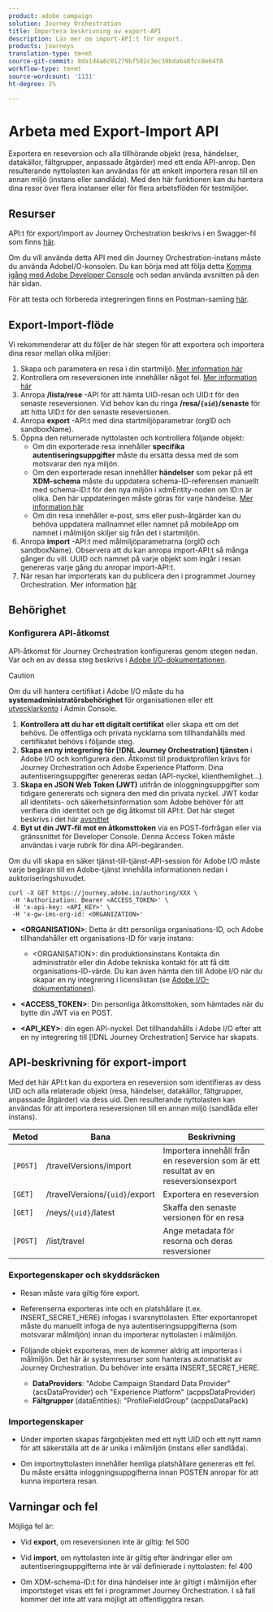 ```yaml
---
product: adobe campaign
solution: Journey Orchestration
title: Importera beskrivning av export-API
description: Läs mer om import-API:t för export.
products: journeys
translation-type: tm+mt
source-git-commit: 8da1d4a6c01279bf502c3ec39bdaba8fcc8e64f8
workflow-type: tm+mt
source-wordcount: '1131'
ht-degree: 2%

---
```



# Arbeta med Export-Import API

Exportera en reseversion och alla tillhörande objekt (resa, händelser, datakällor, fältgrupper, anpassade åtgärder) med ett enda API-anrop. Den resulterande nyttolasten kan användas för att enkelt importera resan till en annan miljö (instans eller sandlåda).
Med den här funktionen kan du hantera dina resor över flera instanser eller för flera arbetsflöden för testmiljöer.


## Resurser

API:t för export/import av Journey Orchestration beskrivs i en Swagger-fil som finns [här](https://adobedocs.github.io/JourneyAPI/docs/).

Om du vill använda detta API med din Journey Orchestration-instans måste du använda AdobeI/O-konsolen. Du kan börja med att följa detta [Komma igång med Adobe Developer Console](https://www.adobe.io/apis/experienceplatform/console/docs.html#!AdobeDocs/adobeio-console/master/getting-started.md) och sedan använda avsnitten på den här sidan.

För att testa och förbereda integreringen finns en Postman-samling [här](https://raw.githubusercontent.com/AdobeDocs/JourneyAPI/master/postman-collections/Journey-Orchestration_Export-import-API_postman-collection.json).


## Export-Import-flöde

Vi rekommenderar att du följer de här stegen för att exportera och importera dina resor mellan olika miljöer:

1. Skapa och parametera en resa i din startmiljö. [Mer information här](https://docs.adobe.com/content/help/sv-SE/journeys/using/building-journeys/about-journey-building/journey.html)
1. Kontrollera om reseversionen inte innehåller något fel. [Mer information här](https://docs.adobe.com/content/help/en/journeys/using/building-journeys/testing-the-journey.html)
1. Anropa **/lista/rese** -API för att hämta UID-resan och UID:t för den senaste reseversionen. Vid behov kan du ringa **/resa/`{uid}`/senaste** för att hitta UID:t för den senaste reseversionen.
1. Anropa **export** -API:t med dina startmiljöparametrar (orgID och sandboxName).
1. Öppna den returnerade nyttolasten och kontrollera följande objekt:
   * Om din exporterade resa innehåller **specifika autentiseringsuppgifter** måste du ersätta dessa med de som motsvarar den nya miljön.
   * Om den exporterade resan innehåller **händelser** som pekar på ett **XDM-schema** måste du uppdatera schema-ID-referensen manuellt med schema-ID:t för den nya miljön i xdmEntity-noden om ID:n är olika. Den här uppdateringen måste göras för varje händelse. [Mer information här](https://docs.adobe.com/content/help/en/journeys/using/events-journeys/experience-event-schema.html)
   * Om din resa innehåller e-post, sms eller push-åtgärder kan du behöva uppdatera mallnamnet eller namnet på mobileApp om namnet i målmiljön skiljer sig från det i startmiljön.
1. Anropa **import** -API:t med målmiljöparametrarna (orgID och sandboxName). Observera att du kan anropa import-API:t så många gånger du vill. UUID och namnet på varje objekt som ingår i resan genereras varje gång du anropar import-API:t.
1. När resan har importerats kan du publicera den i programmet Journey Orchestration. Mer information [här](https://docs.adobe.com/content/help/en/journeys/using/building-journeys/publishing-the-journey.html)


## Behörighet

### Konfigurera API-åtkomst

API-åtkomst för Journey Orchestration konfigureras genom stegen nedan. Var och en av dessa steg beskrivs i [Adobe I/O-dokumentationen](https://www.adobe.io/authentication/auth-methods.html#!AdobeDocs/adobeio-auth/master/AuthenticationOverview/ServiceAccountIntegration.md).

>[!CAUTION]
>
>Om du vill hantera certifikat i Adobe I/O måste du ha <b>systemadministratörsbehörighet</b> för organisationen eller ett [utvecklarkonto](https://helpx.adobe.com/enterprise/using/manage-developers.html) i Admin Console.

1. **Kontrollera att du har ett digitalt certifikat** eller skapa ett om det behövs. De offentliga och privata nycklarna som tillhandahålls med certifikatet behövs i följande steg.
1. **Skapa en ny integrering för [!DNL Journey Orchestration] tjänsten** i Adobe I/O och konfigurera den. Åtkomst till produktprofilen krävs för Journey Orchestration och Adobe Experience Platform. Dina autentiseringsuppgifter genereras sedan (API-nyckel, klienthemlighet...).
1. **Skapa en JSON Web Token (JWT)** utifrån de inloggningsuppgifter som tidigare genererats och signera den med din privata nyckel. JWT kodar all identitets- och säkerhetsinformation som Adobe behöver för att verifiera din identitet och ge dig åtkomst till API:t. Det här steget beskrivs i det här [avsnittet](https://www.adobe.io/authentication/auth-methods.html#!AdobeDocs/adobeio-auth/master/JWT/JWT.md)
1. **Byt ut din JWT-fil mot en åtkomsttoken** via en POST-förfrågan eller via gränssnittet för Developer Console. Denna Access Token måste användas i varje rubrik för dina API-begäranden.

Om du vill skapa en säker tjänst-till-tjänst-API-session för Adobe I/O måste varje begäran till en Adobe-tjänst innehålla informationen nedan i auktoriseringshuvudet.

```
curl -X GET https://journey.adobe.io/authoring/XXX \
 -H 'Authorization: Bearer <ACCESS_TOKEN>' \
 -H 'x-api-key: <API_KEY>' \
 -H 'x-gw-ims-org-id: <ORGANIZATION>'
```

* **&lt;ORGANISATION>**: Detta är ditt personliga organisations-ID, och Adobe tillhandahåller ett organisations-ID för varje instans:

   * &lt;ORGANISATION>: din produktionsinstans
   Kontakta din administratör eller din Adobe tekniska kontakt för att få ditt organisations-ID-värde. Du kan även hämta den till Adobe I/O när du skapar en ny integrering i licenslistan (se [Adobe I/O-dokumentationen](https://www.adobe.io/authentication.html)).

* **&lt;ACCESS_TOKEN>**: Din personliga åtkomsttoken, som hämtades när du bytte din JWT via en POST.

* **&lt;API_KEY>**: din egen API-nyckel. Det tillhandahålls i Adobe I/O efter att en ny integrering till [!DNL Journey Orchestration] Service har skapats.



## API-beskrivning för export-import

Med det här API:t kan du exportera en reseversion som identifieras av dess UID och alla relaterade objekt (resa, händelser, datakällor, fältgrupper, anpassade åtgärder) via dess uid.
Den resulterande nyttolasten kan användas för att importera reseversionen till en annan miljö (sandlåda eller instans).

| Metod | Bana | Beskrivning |
|---|---|---|
| `[POST]` | /travelVersions/import | Importera innehåll från en reseversion som är ett resultat av en reseversionsexport |
| `[GET]` | /travelVersions/`{uid}`/export | Exportera en reseversion |
| `[GET]` | /neys/`{uid}`/latest | Skaffa den senaste versionen för en resa |
| `[POST]` | /list/travel | Ange metadata för resorna och deras resversioner |


### Exportegenskaper och skyddsräcken

* Resan måste vara giltig före export.

* Referenserna exporteras inte och en platshållare (t.ex. INSERT_SECRET_HERE) infogas i svarsnyttolasten.
Efter exportanropet måste du manuellt infoga de nya autentiseringsuppgifterna (som motsvarar målmiljön) innan du importerar nyttolasten i målmiljön.

* Följande objekt exporteras, men de kommer aldrig att importeras i målmiljön. Det här är systemresurser som hanteras automatiskt av Journey Orchestration. Du behöver inte ersätta INSERT_SECRET_HERE.
   * **DataProviders**:  &quot;Adobe Campaign Standard Data Provider&quot; (acsDataProvider) och &quot;Experience Platform&quot; (acppsDataProvider)
   * **Fältgrupper** (dataEntities): &quot;ProfileFieldGroup&quot; (acppsDataPack)



### Importegenskaper

* Under importen skapas färgobjekten med ett nytt UID och ett nytt namn för att säkerställa att de är unika i målmiljön (instans eller sandlåda).

* Om importnyttolasten innehåller hemliga platshållare genereras ett fel. Du måste ersätta inloggningsuppgifterna innan POSTEN anropar för att kunna importera resan.

## Varningar och fel

Möjliga fel är:

* Vid **export**, om reseversionen inte är giltig: fel 500

* Vid **import**, om nyttolasten inte är giltig efter ändringar eller om autentiseringsuppgifterna inte är väl definierade i nyttolasten: fel 400

* Om XDM-schema-ID:t för dina händelser inte är giltigt i målmiljön efter importsteget visas ett fel i programmet Journey Orchestration. I så fall kommer det inte att vara möjligt att offentliggöra resan.